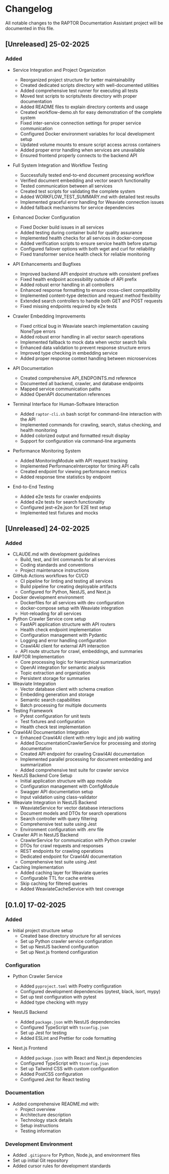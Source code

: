 # Changelog

All notable changes to the RAPTOR Documentation Assistant project will be documented in this file.

## [Unreleased] 25-02-2025

### Added

- Service Integration and Project Organization
  - Reorganized project structure for better maintainability
  - Created dedicated scripts directory with well-documented utilities
  - Added comprehensive test runner for executing all tests
  - Moved test scripts to scripts/tests directory with proper documentation
  - Added README files to explain directory contents and usage
  - Created workflow-demo.sh for easy demonstration of the complete system
  - Fixed inter-service connection settings for proper service communication
  - Configured Docker environment variables for local development setup
  - Updated volume mounts to ensure script access across containers
  - Added proper error handling when services are unavailable
  - Ensured frontend properly connects to the backend API
  
- Full System Integration and Workflow Testing
  - Successfully tested end-to-end document processing workflow
  - Verified document embedding and vector search functionality
  - Tested communication between all services
  - Created test scripts for validating the complete system
  - Added WORKFLOW_TEST_SUMMARY.md with detailed test results
  - Implemented graceful error handling for Weaviate connection issues
  - Added fallback mechanisms for service dependencies
  
- Enhanced Docker Configuration
  - Fixed Docker build issues in all services
  - Added testing during container build for quality assurance
  - Implemented health checks for all services in docker-compose
  - Added verification scripts to ensure service health before startup
  - Configured failover options with both wget and curl for reliability
  - Fixed transformer service health check for reliable monitoring

- API Enhancements and Bugfixes
  - Improved backend API endpoint structure with consistent prefixes
  - Fixed health endpoint accessibility outside of API prefix
  - Added robust error handling in all controllers
  - Enhanced response formatting to ensure cross-client compatibility
  - Implemented content-type detection and request method flexibility
  - Extended search controllers to handle both GET and POST requests
  - Fixed missing endpoints required by e2e tests

- Crawler Embedding Improvements
  - Fixed critical bug in Weaviate search implementation causing NoneType errors
  - Added robust error handling in all vector search operations
  - Implemented fallback to mock data when vector search fails
  - Enhanced data validation to prevent response structure errors
  - Improved type checking in embedding service
  - Added proper response context handling between microservices
- API Documentation
  - Created comprehensive API_ENDPOINTS.md reference
  - Documented all backend, crawler, and database endpoints
  - Mapped service communication paths
  - Added OpenAPI documentation references
- Terminal Interface for Human-Software Interaction
  - Added `raptor-cli.sh` bash script for command-line interaction with the API
  - Implemented commands for crawling, search, status checking, and health monitoring
  - Added colorized output and formatted result display
  - Support for configuration via command-line arguments
- Performance Monitoring System
  - Added MonitoringModule with API request tracking
  - Implemented PerformanceInterceptor for timing API calls
  - Created endpoint for viewing performance metrics
  - Added response time statistics by endpoint
- End-to-End Testing
  - Added e2e tests for crawler endpoints
  - Added e2e tests for search functionality
  - Configured jest-e2e.json for E2E test setup
  - Implemented test fixtures and mocks

## [Unreleased] 24-02-2025

### Added
- CLAUDE.md with development guidelines
  - Build, test, and lint commands for all services
  - Coding standards and conventions
  - Project maintenance instructions
- GitHub Actions workflows for CI/CD
  - CI pipeline for linting and testing all services
  - Build pipeline for creating deployable artifacts
  - Configured for Python, NestJS, and Next.js
- Docker development environment
  - Dockerfiles for all services with dev configuration
  - docker-compose setup with Weaviate integration
  - Hot-reloading for all services
- Python Crawler Service core setup
  - FastAPI application structure with API routers
  - Health check endpoint implementation
  - Configuration management with Pydantic 
  - Logging and error handling configuration
  - Crawl4AI client for external API interaction
  - API route structure for crawl, embeddings, and summaries
- RAPTOR Implementation
  - Core processing logic for hierarchical summarization
  - OpenAI integration for semantic analysis
  - Topic extraction and organization
  - Persistent storage for summaries
- Weaviate Integration
  - Vector database client with schema creation
  - Embedding generation and storage
  - Semantic search capabilities
  - Batch processing for multiple documents
- Testing Framework
  - Pytest configuration for unit tests
  - Test fixtures and configuration
  - Health check test implementation
- Crawl4AI Documentation Integration
  - Enhanced Crawl4AI client with retry logic and job waiting
  - Added DocumentationCrawlerService for processing and storing documentation
  - Created API endpoint for crawling Crawl4AI documentation
  - Implemented parallel processing for document embedding and summarization
  - Added comprehensive test suite for crawler service
- NestJS Backend Core Setup
  - Initial application structure with app module
  - Configuration management with ConfigModule
  - Swagger API documentation setup
  - Input validation using class-validator
- Weaviate Integration in NestJS Backend
  - WeaviateService for vector database interactions
  - Document models and DTOs for search operations
  - Search controller with query filtering
  - Comprehensive test suite using Jest
  - Environment configuration with .env file
- Crawler API in NestJS Backend
  - CrawlerService for communication with Python crawler
  - DTOs for crawl requests and responses
  - REST endpoints for crawling operations
  - Dedicated endpoint for Crawl4AI documentation
  - Comprehensive test suite using Jest
- Caching Implementation
  - Added caching layer for Weaviate queries
  - Configurable TTL for cache entries
  - Skip caching for filtered queries
  - Added WeaviateCacheService with test coverage

## [0.1.0] 17-02-2025

### Added
- Initial project structure setup
  - Created base directory structure for all services
  - Set up Python crawler service configuration
  - Set up NestJS backend configuration
  - Set up Next.js frontend configuration

### Configuration
- Python Crawler Service
  - Added `pyproject.toml` with Poetry configuration
  - Configured development dependencies (pytest, black, isort, mypy)
  - Set up test configuration with pytest
  - Added type checking with mypy

- NestJS Backend
  - Added `package.json` with NestJS dependencies
  - Configured TypeScript with `tsconfig.json`
  - Set up Jest for testing
  - Added ESLint and Prettier for code formatting

- Next.js Frontend
  - Added `package.json` with React and Next.js dependencies
  - Configured TypeScript with `tsconfig.json`
  - Set up Tailwind CSS with custom configuration
  - Added PostCSS configuration
  - Configured Jest for React testing

### Documentation
- Added comprehensive README.md with:
  - Project overview
  - Architecture description
  - Technology stack details
  - Setup instructions
  - Testing information

### Development Environment
- Added `.gitignore` for Python, Node.js, and environment files
- Set up initial Git repository
- Added cursor rules for development standards
